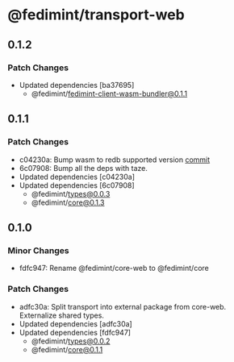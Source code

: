# @fedimint/transport-web

## 0.1.2

### Patch Changes

- Updated dependencies [ba37695]
  - @fedimint/fedimint-client-wasm-bundler@0.1.1

## 0.1.1

### Patch Changes

- c04230a: Bump wasm to redb supported version [commit](https://github.com/fedimint/fedimint/tree/a88f7f6ceb988ee964bf06900183c3c16f7f4c38)
- 6c07908: Bump all the deps with taze.
- Updated dependencies [c04230a]
- Updated dependencies [6c07908]
  - @fedimint/types@0.0.3
  - @fedimint/core@0.1.3

## 0.1.0

### Minor Changes

- fdfc947: Rename @fedimint/core-web to @fedimint/core

### Patch Changes

- adfc30a: Split transport into external package from core-web. Externalize shared types.
- Updated dependencies [adfc30a]
- Updated dependencies [fdfc947]
  - @fedimint/types@0.0.2
  - @fedimint/core@0.1.1
